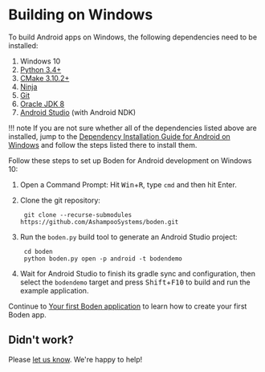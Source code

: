 # Building on Windows

To build Android apps on Windows, the following dependencies need to be installed:

1. Windows 10
2. [Python 3.4+](https://www.python.org/downloads/)
3. [CMake 3.10.2+](https://cmake.org/download/)
4. [Ninja](https://github.com/ninja-build/ninja/releases)
4. [Git](https://git-scm.com/download/win)
5. [Oracle JDK 8](https://www.oracle.com/technetwork/java/javase/downloads/jdk8-downloads-2133151.html)
6. [Android Studio](https://developer.android.com/studio) (with Android NDK)

!!! note
	If you are not sure whether all of the dependencies listed above are installed, jump to the [Dependency Installation Guide for Android on Windows](../installing_dependencies/windows.md#setting-up-windows-for-android-builds) and follow the steps listed there to install them.

Follow these steps to set up Boden for Android development on Windows 10:

1. Open a Command Prompt: Hit <kbd>Win</kbd>+<kbd>R</kbd>, type `cmd` and then hit Enter.
2. Clone the git repository:

		git clone --recurse-submodules https://github.com/AshampooSystems/boden.git

3. Run the `boden.py` build tool to generate an Android Studio project:

		cd boden
		python boden.py open -p android -t bodendemo

4. Wait for Android Studio to finish its gradle sync and configuration, then select the `bodendemo` target and press <kbd>Shift</kbd>+<kbd>F10</kbd> to build and run the example application.

Continue to [Your first Boden application](../first_app.md) to learn how to create your first Boden app.

## Didn't work?

Please [let us know](../../../feedback). We're happy to help!
